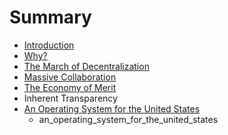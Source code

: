 # Summary

* [Introduction](README.md)
* [Why?](why.md)
* [The March of Decentralization](the_march_of_decentralization.md)
* [Massive Collaboration](massive_collaboration.md)
* [The Economy of Merit](the_economy_of_merit.md)
* Inherent Transparency
* [An Operating System for the United States](an_operating_system_for_the_united_states.md)
   * an_operating_system_for_the_united_states

